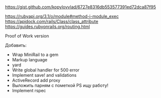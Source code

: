 https://gist.github.com/kopylovvlad/6727e8316db553577391ed72dca87f95

https://rubyapi.org/3.1/o/module#method-i-module_exec
https://apidock.com/rails/Class/class_attribute
https://guides.rubyonrails.org/routing.html

Proof of Work version

Добавить:

* Wrap MiniRail to a gem
* Markup language
* yard
* Write global handler for 500 error
* Implement save! and validations
* ActiveRecord add proxy
* Выложить парням с пометкой PS ищу работу!
* Implement rspec
